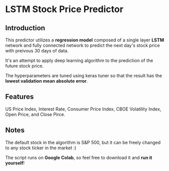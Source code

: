 # LSTM Stock Price Predictor

## Introduction

This predictor utilizes a **regression model** composed of a single layer **LSTM** network and fully connected network to predict the next day's stock price with preivous 30 days of data.

It's an attempt to apply deep learning algorithm to the prediction of the future stock price.

The hyperparameters are tuned using keras tuner so that the result has the **lowest validation mean absolute error**.

## Features

US Price Index, Interest Rate, Consumer Price Index, CBOE Volatility Index, Open Price, and Close Pirce.

## Notes

The default stock in the algorithm is S&P 500, but it can be freely changed to any stock ticker in the market :)

The script runs on **Google Colab**, so feel free to download it and **run it yourself**!

